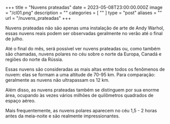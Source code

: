 +++
title = "Nuvens prateadas"
date = 2023-05-08T23:00:00.000Z
image = "/cl01.png"
description = ""
categories = [ "" ]
type = "post"
aliases = ""
url = "/nuvens_prateadas"
+++

Nuvens prateadas não são apenas uma instalação de arte de Andy Warhol, essas nuvens reais podem ser observadas geralmente no verão até o final de julho.

Até o final do mês, será possível ver nuvens prateadas ou, como também são chamadas, nuvens polares no céu sobre o norte da Europa, Canadá e regiões do norte da Rússia.

Essas nuvens são consideradas as mais altas entre todos os fenômenos de nuvem: elas se formam a uma altitude de 70-95 km. Para comparação: geralmente as nuvens não ultrapassam os 12 km.

Além disso, as nuvens prateadas também se distinguem por sua enorme área, ocupando às vezes vários milhões de quilômetros quadrados de espaço aéreo.

Mais frequentemente, as nuvens polares aparecem no céu 1,5 - 2 horas antes da meia-noite e são realmente impressionantes.

